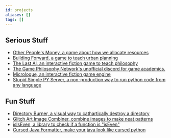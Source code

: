 ```yaml
---
id: projects
aliases: []
tags: []
---
```


Serious Stuff
-------------

 - [Other People's Money, a game about how we allocate resources](https://kksgandhi.itch.io/other-peoples-money)
 - [Building Forward, a game to teach urban planning](https://github.com/kksgandhi/building-forward)
 - [The Last AI, an interactive fiction game to teach philosophy](https://github.com/kksgandhi/the-last-AI)
 - [The Game Philosophy Network's unofficial discord for game academics.](https://discord.gg/QPzvX5NfX9)
 - [Micrologue, an interactive fiction game engine](https://github.com/kksgandhi/micrologue)
 - [Stupid Simple PY Server, a non-production way to run python code from any language](https://github.com/kksgandhi/stupid-simple-py-server)

Fun Stuff
---------
 - [Directory Burner, a visual way to cathartically destroy a directory](https://github.com/kksgandhi/directory-burner)
 - [Glitch Art Image Combiner, combine images to make neat patterns](https://github.com/kksgandhi/glitch_art_image_combiner)
 - [isIsEven, a library to check if a function is "isEven"](https://github.com/kksgandhi/isIsEven)
 - [Cursed Java Formatter, make your java look like cursed python](https://github.com/kksgandhi/java-format-like-python)
